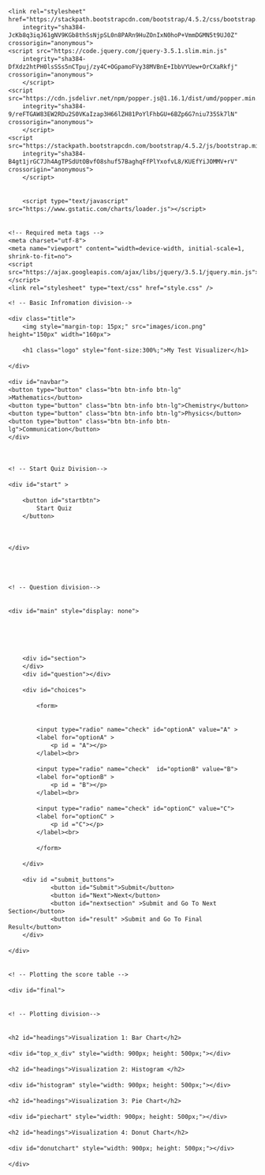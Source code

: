 <!DOCTYPE html>
<html>

<head>
	<title>MyExam Visualizer</title>
	<link rel="icon" href="images/icon.png">
	<link href="https://fonts.googleapis.com/css2?family=Rye&display=swap" rel="stylesheet">
	<link href="https://fonts.googleapis.com/css2?family=Chelsea+Market&display=swap" rel="stylesheet">

	<link rel="stylesheet" href="https://stackpath.bootstrapcdn.com/bootstrap/4.5.2/css/bootstrap.min.css"
		integrity="sha384-JcKb8q3iqJ61gNV9KGb8thSsNjpSL0n8PARn9HuZOnIxN0hoP+VmmDGMN5t9UJ0Z" crossorigin="anonymous">
	<script src="https://code.jquery.com/jquery-3.5.1.slim.min.js"
		integrity="sha384-DfXdz2htPH0lsSSs5nCTpuj/zy4C+OGpamoFVy38MVBnE+IbbVYUew+OrCXaRkfj" crossorigin="anonymous">
		</script>
	<script src="https://cdn.jsdelivr.net/npm/popper.js@1.16.1/dist/umd/popper.min.js"
		integrity="sha384-9/reFTGAW83EW2RDu2S0VKaIzap3H66lZH81PoYlFhbGU+6BZp6G7niu735Sk7lN" crossorigin="anonymous">
		</script>
	<script src="https://stackpath.bootstrapcdn.com/bootstrap/4.5.2/js/bootstrap.min.js"
		integrity="sha384-B4gt1jrGC7Jh4AgTPSdUtOBvfO8shuf57BaghqFfPlYxofvL8/KUEfYiJOMMV+rV" crossorigin="anonymous">
        </script>
        

        <script type="text/javascript" src="https://www.gstatic.com/charts/loader.js"></script>


	<!-- Required meta tags -->
	<meta charset="utf-8">
	<meta name="viewport" content="width=device-width, initial-scale=1, shrink-to-fit=no">
	<script src="https://ajax.googleapis.com/ajax/libs/jquery/3.5.1/jquery.min.js"></script>
	<link rel="stylesheet" type="text/css" href="style.css" />
</head>

<body>

    <! -- Basic Infromation division-->

    <div class="title">
		<img style="margin-top: 15px;" src="images/icon.png" height="150px" width="160px">

		<h1 class="logo" style="font-size:300%;">My Test Visualizer</h1>

    </div>

    <div id="navbar">
    <button type="button" class="btn btn-info btn-lg" >Mathematics</button>
    <button type="button" class="btn btn-info btn-lg">Chemistry</button>
    <button type="button" class="btn btn-info btn-lg">Physics</button>
    <button type="button" class="btn btn-info btn-lg">Communication</button>
    </div>



    <! -- Start Quiz Division-->

    <div id="start" >

        <button id="startbtn">
            Start Quiz
        </button>



    </div>




    <! -- Question division-->


    <div id="main" style="display: none">


        
        

        <div id="section">
        </div> 
        <div id="question"></div>

        <div id="choices">

            <form>


            <input type="radio" name="check" id="optionA" value="A" >
            <label for="optionA" > 
                <p id = "A"></p> 
            </label><br>

            <input type="radio" name="check"  id="optionB" value="B">
            <label for="optionB" > 
                <p id = "B"></p> 
            </label><br>

            <input type="radio" name="check" id="optionC" value="C">
            <label for="optionC" > 
                <p id ="C"></p> 
            </label><br>

            </form>

        </div>

        <div id ="submit_buttons">
                <button id="Submit">Submit</button> 
                <button id="Next">Next</button> 
                <button id="nextsection" >Submit and Go To Next Section</button>
                <button id="result" >Submit and Go To Final Result</button>
        </div>

    </div>
    

    <! -- Plotting the score table -->
    
    <div id="final">

 
    <! -- Plotting division-->


    <h2 id="headings">Visualization 1: Bar Chart</h2>

    <div id="top_x_div" style="width: 900px; height: 500px;"></div>

    <h2 id="headings">Visualization 2: Histogram </h2>

    <div id="histogram" style="width: 900px; height: 500px;"></div>

    <h2 id="headings">Visualization 3: Pie Chart</h2>

    <div id="piechart" style="width: 900px; height: 500px;"></div>

    <h2 id="headings">Visualization 4: Donut Chart</h2>

    <div id="donutchart" style="width: 900px; height: 500px;"></div>

    </div>


</body>
<script type="text/javascript" src="script.js"></script>

</html>
